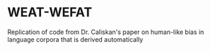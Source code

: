 # WEAT-WEFAT
Replication of code from Dr. Caliskan's paper on human-like bias in language corpora that is derived automatically 
